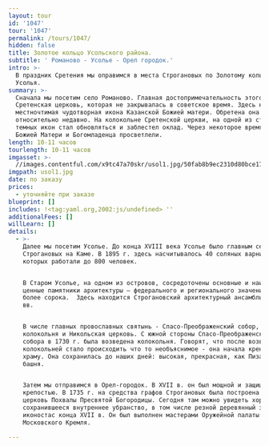 ```yaml
---
layout: tour
id: '1047'
tour: '1047'
permalink: /tours/1047/
hidden: false
title: Золотое кольцо Усольского района.
subtitle: ' Романово - Усолье - Орел городок.'
intro: >-
  В праздник Сретения мы оправимся в места Строгановых по Золотому кольцу
  Усолья.
summary: >-
  Сначала мы посетим село Романово. Главная достопримечательность этого места -
  Сретенская церковь, которая не закрывалась в советское время. Здесь находится
  местночтимая чудотворная икона Казанской Божией матери. Обретена она
  относительно недавно. На колокольне Сретенской церкви, на одной из старых
  темных икон стал обновляться и заблестел оклад. Через некоторое время лики
  Божией Матери и Богомладенца просветлели.
length: 10-11 часов
tourlength: 10-11 часов
imgasset: >-
  //images.contentful.com/x9tc47a70skr/usol1.jpg/50fab8b9ec2310d80bce17e33c504bd7/usol1.jpg
imgpath: usol1.jpg
date: по заказу
prices:
  - уточняйте при заказе
blueprint: []
includes: !<tag:yaml.org,2002:js/undefined> ''
additionalFees: []
willLearn: []
details:
  - >-
    Далее мы посетим Усолье. До конца XVIII века Усолье было главным селением
    Строгановых на Каме. В 1895 г. здесь насчитывалось 40 соляных варниц, на
    которых работали до 800 человек.


    В Старом Усолье, на одном из островов, сосредоточены основные и наиболее
    ценные памятники архитектуры – федерального и регионального значения – всего
    более сорока.  Здесь находится Строгановский архитектурный ансамбль XVII-XIX
    вв.


    В числе главных провославных святынь - Спасо-Преображенский собор, соборная
    колокольня и Никольская церковь. С южной стороны Спасо-Преображенского
    собора в 1730 г. была возведена колокольня. Говорят, что после возведения с
    колокольней стало происходить что то необъяснимое - она начала крениться к
    храму. Она сохранилась до наших дней: высокая, прекрасная, как Пизанская
    башня.


    Затем мы отправимся в Орел-городок. В XVII в. он был мощной и защищенной
    крепостью. В 1735 г. на средства графов Строгановых была построена каменная
    церковь Похвалы Пресвятой Богородицы. Сегодня там можно увидеть хорошо
    сохранившееся внутреннее убранство, в том числе резной деревянный золоченный
    иконостас конца XVII в. Он был выполнен мастерами Оружейной палаты
    Московского Кремля.

---
```

